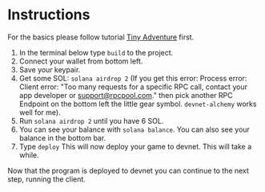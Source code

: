 # Instructions

For the basics please follow tutorial [Tiny Adventure](/tutorials/tiny-adventure) first.

1. In the terminal below type `build` to the project.
2. Connect your wallet from bottom left.
3. Save your keypair.
4. Get some SOL: `solana airdrop 2` (If you get this error:
   Process error: Client error: "Too many requests for a specific RPC call, contact your app developer or support@rpcpool.com."
   then pick another RPC Endpoint on the bottom left the little gear symbol. `devnet-alchemy` works well for me).
5. Run `solana airdrop 2` until you have 6 SOL.
6. You can see your balance with `solana balance`. You can also see your balance in the bottom bar.
7. Type `deploy` This will now deploy your game to devnet. This will take a while.

Now that the program is deployed to devnet you can continue to the next step, running the client.
